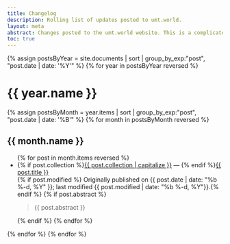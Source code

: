 ```yaml
---
title: Changelog
description: Rolling list of updates posted to umt.world.
layout: meta
abstract: Changes posted to the umt.world website. This is a complicated page that I am not close to figuring out. It will need to include full-text of short-form blog posts that I can ideally enter into a single file...but it will also need to collate content posted from around the website. In its current form, it is only a dated list of all posts, across categories.
toc: true
---
```


{% assign postsByYear = site.documents | sort | group_by_exp:"post", "post.date | date: '%Y'" %}
{% for year in postsByYear reversed %}
<h1>{{ year.name }}</h1>
{% assign postsByMonth = year.items | sort | group_by_exp:"post", "post.date | date: '%B'" %}
{% for month in postsByMonth reversed %}
<h2>{{ month.name }}</h2>
<ul>
{% for post in month.items reversed %}
<li>{% if post.collection %}<a href="/categories#{{ post.collection }}">{{ post.collection | capitalize }}</a> &mdash; {% endif %}<a href="blog#{{ post.title | slugify }}">{{ post.title }}</a></li>
{% if post.modified %} Originally published on {{ post.date | date: "%b %-d, %Y" }}; last modified {{ post.modified | date: "%b %-d, %Y"}}.{% endif %}
{% if post.abstract %}<aside class="abstract"><blockquote>{{ post.abstract }}</blockquote></aside>{% endif %}
{% endfor %}
</ul>
{% endfor %}
{% endfor %}
